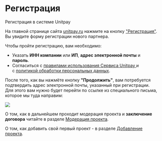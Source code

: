 # Регистрация

Регистрация в системе Unitpay

На главной странице сайта [unitpay.ru](https://unitpay.ru/) нажмите на кнопку  ["Регистрация"](https://unitpay.ru/ru/signup). Вы увидите форму регистрации нового партнера.

Чтобы пройти регистрацию, вам необходимо:

- Указать **ИНН компании** или **ИП**, **адрес электронной почты** и **пароль**.  
- Согласиться с [правилами использования Сервиса Unitpay ](https://unitpay.ru/ru/rules)и   
с [политикой обработки персональных данных](https://unitpay.ru/ru/policy).

После того, как вы нажмёте кнопку **"Продолжить"**, вам потребуется подтвердить адрес электронной почты, указанный при регистрации. Для этого вам нужно будет перейти по ссылке из специального письма, которое мы туда направим:

![](https://d33v4339jhl8k0.cloudfront.net/docs/assets/551a91dbe4b0221aadf24410/images/552d51d8e4b0ac24a832aaed/file-GQRmqtd8jF.png)

О том, как в дальнейшем проходит модерация проекта и **заключение договора** читайте в разделе [Модерация проекта](moderation.md).

О том, как добавить свой первый проект - в разделе [Добавление проекта](adding-project/).

